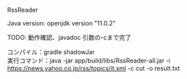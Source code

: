 RssReader

Java version: openjdk version "11.0.2"

TODO: 動作確認、javadoc
    引数の-cまで完了

コンパイル：gradle shadowJar  
実行コマンド：java -jar app/build/libs/RssReader-all.jar -i https://news.yahoo.co.jp/rss/topics/it.xml -c cut -o result.txt